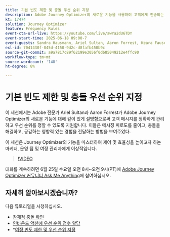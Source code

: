 ```yaml
---
title: 기본 빈도 제한 및 충돌 우선 순위 지정
description: Adobe Journey Optimizer의 새로운 기능을 사용하여 고객에게 전송되는 가장 중요한 메시지를 관리하고 우선 순위를 매기는 방법에 대해 알아봅니다.
kt: 17474
solution: Journey Optimizer
feature: Frequency Rules
event-cta-url-live: https://youtube.com/live/awYa2dU6TDY
event-start-time: 2025-06-18 09:00-7
event-guests: Sandra Hausmann, Ariel Sultan, Aaron Forrest, Keara Fausett
exl-id: 7041430f-845d-4150-9d2c-d8fafb450b9c
source-git-commit: a9a7817c89f62199e3056f0d685049212e4ffc90
workflow-type: tm+mt
source-wordcount: '148'
ht-degree: 8%

---
```


# 기본 빈도 제한 및 충돌 우선 순위 지정

이 세션에서는 Adobe 전문가 Ariel Sultan과 Aaron Forrest가 Adobe Journey Optimizer의 새로운 기능에 대해 깊이 있게 설명함으로써 고객 메시지를 정확하게 관리하고 우선 순위를 정할 수 있도록 지원합니다. 이들은 메시징 피로도를 줄이고, 충돌을 해결하고, 공감하는 영향력 있는 경험을 전달하는 방법을 보여주었다.

이 세션은 Journey Optimizer의 기능을 마스터하여 제어 및 효율성을 높이고자 하는 마케터, 운영 팀 및 여정 관리자에게 이상적입니다.


>[!VIDEO](https://video.tv.adobe.com/v/3464052/?quality=12&learn=on)

대화를 계속하려면 6월 25일 수요일 오전 8시~오전 9시(PT)에 [Adobe Journey Optimizer 커뮤니티 Ask Me Anything](https://experienceleaguecommunities.adobe.com/t5/journey-optimizer-events/ask-me-anything-june-[...]with-여정-optimizer-product-experts/ev-p/757473)에 참여하십시오.

## 자세히 알아보시겠습니까?

다음 튜토리얼을 시청하십시오.

* [잠재적 충돌 확인](https://experienceleague.adobe.com/ko/docs/journey-optimizer-learn/tutorials/conflict-management/identify-potential-conflicts)
* [인바운드 액션에 우선 순위 점수 할당](https://experienceleague.adobe.com/ko/docs/journey-optimizer-learn/tutorials/conflict-management/assign-priority-score)
* *[여정 빈도 제한 및 우선 순위 지정](https://experienceleague.adobe.com/ko/docs/journey-optimizer-learn/tutorials/conflict-management/journey-frequency-capping-and-prioritization)
